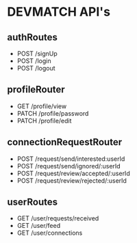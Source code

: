 # DEVMATCH API's

## authRoutes

- POST /signUp
- POST /login
- POST /logout

## profileRouter

- GET /profile/view
- PATCH /profile/password
- PATCH /profile/edit

## connectionRequestRouter

- POST /request/send/interested:userId
- POST /request/send/ignored/:userId
- POST /request/review/accepted/:userId
- POST /request/review/rejected/:userId

## userRoutes

- GET /user/requests/received
- GET /user/feed
- GET /user/connections
